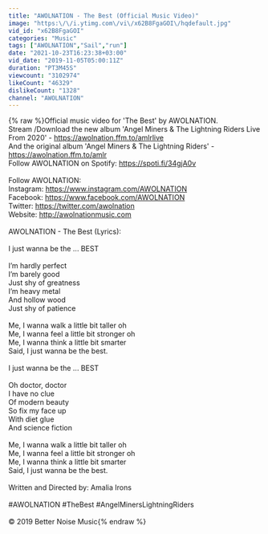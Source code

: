 ```yaml
---
title: "AWOLNATION - The Best (Official Music Video)"
image: "https:\/\/i.ytimg.com\/vi\/x62B8FgaGOI\/hqdefault.jpg"
vid_id: "x62B8FgaGOI"
categories: "Music"
tags: ["AWOLNATION","Sail","run"]
date: "2021-10-23T16:23:38+03:00"
vid_date: "2019-11-05T05:00:11Z"
duration: "PT3M45S"
viewcount: "3102974"
likeCount: "46329"
dislikeCount: "1328"
channel: "AWOLNATION"
---
```

{% raw %}Official music video for 'The Best' by AWOLNATION.<br />Stream /Download the new album 'Angel Miners &amp; The Lightning Riders Live From 2020' - <a rel="nofollow" target="blank" href="https://awolnation.ffm.to/amlrlive">https://awolnation.ffm.to/amlrlive</a><br />And the original album 'Angel Miners &amp; The Lightning Riders' - <a rel="nofollow" target="blank" href="https://awolnation.ffm.to/amlr">https://awolnation.ffm.to/amlr</a><br />Follow AWOLNATION on Spotify: <a rel="nofollow" target="blank" href="https://spoti.fi/34gjA0v">https://spoti.fi/34gjA0v</a><br /><br />Follow AWOLNATION:<br />Instagram: <a rel="nofollow" target="blank" href="https://www.instagram.com/AWOLNATION">https://www.instagram.com/AWOLNATION</a><br />Facebook: <a rel="nofollow" target="blank" href="https://www.facebook.com/AWOLNATION">https://www.facebook.com/AWOLNATION</a><br />Twitter: <a rel="nofollow" target="blank" href="https://twitter.com/awolnation">https://twitter.com/awolnation</a><br />Website: <a rel="nofollow" target="blank" href="http://awolnationmusic.com">http://awolnationmusic.com</a><br /><br />AWOLNATION - The Best (Lyrics):<br /><br />I just wanna be the ... BEST<br /><br />I’m hardly perfect <br />I’m barely good <br />Just shy of greatness <br />I’m heavy metal<br />And hollow wood<br />Just shy of patience <br /><br />Me, I wanna walk a little bit taller oh<br />Me, I wanna feel a little bit stronger oh<br />Me, I wanna think a little bit smarter <br />Said, I just wanna be the best. <br /><br />I just wanna be the ... BEST<br /><br />Oh doctor, doctor <br />I have no clue<br />Of modern beauty<br />So fix my face up <br />With diet glue<br />And science fiction <br /><br />Me, I wanna walk a little bit taller oh<br />Me, I wanna feel a little bit stronger oh<br />Me, I wanna think a little bit smarter <br />Said, I just wanna be the best.<br /><br />Written and Directed by: Amalia Irons<br /><br />#AWOLNATION #TheBest #AngelMinersLightningRiders<br /><br />© 2019 Better Noise Music{% endraw %}
